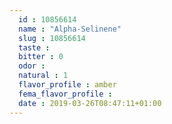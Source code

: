 ```yaml
---
  id : 10856614
  name : "Alpha-Selinene"
  slug : 10856614
  taste : 
  bitter : 0
  odor : 
  natural : 1
  flavor_profile : amber
  fema_flavor_profile : 
  date : 2019-03-26T08:47:11+01:00
---
```



